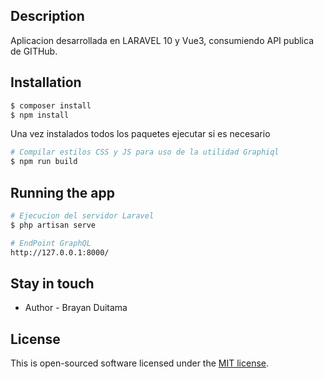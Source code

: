 ## Description

Aplicacion desarrollada en LARAVEL 10 y Vue3, consumiendo API publica de GITHub.

## Installation

```bash
$ composer install
$ npm install
```
Una vez instalados todos los paquetes ejecutar si es necesario

```bash
# Compilar estilos CSS y JS para uso de la utilidad Graphiql 
$ npm run build
```
## Running the app

```bash
# Ejecucion del servidor Laravel
$ php artisan serve

# EndPoint GraphQL
http://127.0.0.1:8000/

```


## Stay in touch

- Author - Brayan Duitama
<!-- - Website - [https://nestjs.com](https://nestjs.com/) -->
<!-- - Twitter - [@nestframework](https://twitter.com/nestframework) -->


## License

This is open-sourced software licensed under the [MIT license](https://opensource.org/licenses/MIT).
